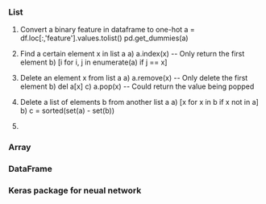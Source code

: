 ### List
1) Convert a binary feature in dataframe to one-hot
   a = df.loc[:,'feature'].values.tolist()
   pd.get_dummies(a)

2) Find a certain element x in list a
   a) a.index(x) -- Only return the first element
   b) [i for i, j in enumerate(a) if j == x]
   
3) Delete an element x from list a
   a) a.remove(x)  -- Only delete the first element
   b) del a[x]
   c) a.pop(x) -- Could return the value being popped
   
4) Delete a list of elements b from another list a
   a) [x for x in b if x not in a]
   b) c = sorted(set(a) - set(b))

5) 


### Array



### DataFrame



### Keras package for neual network
